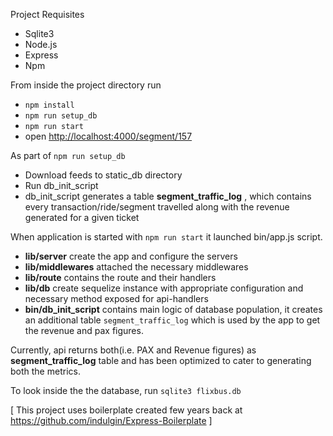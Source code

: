 Project Requisites
* Sqlite3
* Node.js
* Express
* Npm
 
From inside the project directory run 
* `npm install`
* `npm run setup_db`
* `npm run start`
* open [http://localhost:4000/segment/157](http://localhost:4000/segment/157)


As part of `npm run setup_db`
* Download feeds to static_db directory
* Run db_init_script
* db_init_script generates a table **segment_traffic_log** , which contains every transaction/ride/segment travelled along with the revenue generated for a given ticket

When application is started with `npm run start` it launched bin/app.js script.
* **lib/server** create the app and configure the servers
* **lib/middlewares** attached the necessary middlewares
* **lib/route** contains the route and their handlers
* **lib/db** create sequelize instance with appropriate configuration and necessary method exposed for api-handlers
* **bin/db_init_script** contains main logic of database population, it creates an additional table `segment_traffic_log` which is used by the app to get the revenue and pax figures.

Currently, api returns both(i.e. PAX and Revenue figures) as **segment_traffic_log** table and has been optimized to cater to generating both the metrics.

To look inside the the database, run `sqlite3 flixbus.db`


[ This project uses boilerplate created few years back at https://github.com/indulgin/Express-Boilerplate ]
